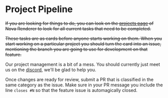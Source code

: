 # Project Pipeline

~~If you are looking for things to do, you can look on the [projects page](https://github.com/NovaMods/nova-rs/projects)
of Nova Renderer to look for all current tasks that need to be completed.~~

~~These tasks are as cards before anyone starts working on them. When you start working on
a particular project you should turn the card into an issue, mentioning the branch you are
going to use for development on that feature.~~

Our project management is a bit of a mess. You should currently just meet us on the [discord](https://discord.gg/VGqtadw), we'll be glad to help you.

Once changes are ready for review, submit a PR that is classified in the same category as the issue.
Make sure in your PR message you include the line `closes #N` so that the feature issue is automagically
closed.
